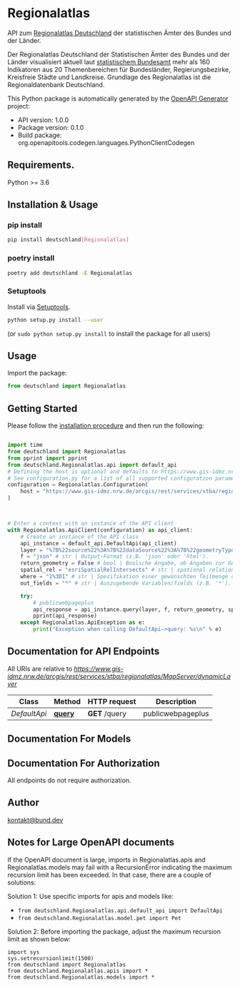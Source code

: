# Regionalatlas
API zum [Regionalatlas Deutschland](https://regionalatlas.statistikportal.de/#) der statistischen Ämter des Bundes und der Länder. 

Der Regionalatlas Deutschland der Statistischen Ämter des Bundes und der Länder visualisiert aktuell laut [statistischem Bundesamt](https://www.destatis.de/DE/Service/Statistik-Visualisiert/_inhalt.html) mehr als 160 Indikatoren aus 20 Themenbereichen für Bundesländer, Regierungsbezirke, Kreisfreie Städte und Landkreise. Grundlage des Regionalatlas ist die Regionaldatenbank Deutschland. 


This Python package is automatically generated by the [OpenAPI Generator](https://openapi-generator.tech) project:

- API version: 1.0.0
- Package version: 0.1.0
- Build package: org.openapitools.codegen.languages.PythonClientCodegen

## Requirements.

Python >= 3.6

## Installation & Usage
### pip install

```sh
pip install deutschland[Regionalatlas]
```

### poetry install

```sh
poetry add deutschland -E Regionalatlas
```

### Setuptools

Install via [Setuptools](http://pypi.python.org/pypi/setuptools).

```sh
python setup.py install --user
```
(or `sudo python setup.py install` to install the package for all users)

## Usage

Import the package:
```python
from deutschland import Regionalatlas
```

## Getting Started

Please follow the [installation procedure](#installation--usage) and then run the following:

```python

import time
from deutschland import Regionalatlas
from pprint import pprint
from deutschland.Regionalatlas.api import default_api
# Defining the host is optional and defaults to https://www.gis-idmz.nrw.de/arcgis/rest/services/stba/regionalatlas/MapServer/dynamicLayer
# See configuration.py for a list of all supported configuration parameters.
configuration = Regionalatlas.Configuration(
    host = "https://www.gis-idmz.nrw.de/arcgis/rest/services/stba/regionalatlas/MapServer/dynamicLayer"
)



# Enter a context with an instance of the API client
with Regionalatlas.ApiClient(configuration) as api_client:
    # Create an instance of the API class
    api_instance = default_api.DefaultApi(api_client)
    layer = "%7B%22source%22%3A%7B%22dataSource%22%3A%7B%22geometryType%22%3A%22esriGeometryPolygon%22%2C%22workspaceId%22%3A%22gdb%22%2C%22query%22%3A%22SELECT%20*%20FROM%20verwaltungsgrenzen_gesamt%20LEFT%20OUTER%20JOIN%20ai002_1_5%20ON%20ags%20%3D%20ags2%20and%20jahr%20%3D%20jahr2%20WHERE%20typ%20%3D%201%20AND%20jahr%20%3D%202020%20AND%20(jahr2%20%3D%202020%20OR%20jahr2%20IS%20NULL)%22%2C%22oidFields%22%3A%22id%22%2C%22spatialReference%22%3A%7B%22wkid%22%3A25832%7D%2C%22type%22%3A%22queryTable%22%7D%2C%22type%22%3A%22dataLayer%22%7D%7D" # str | Komplexer Parameter, der im JSON-Format Details der Anfrage spezifiziert. In der Regel stellt enthält der layer-Parameter ein Objekt (in geschweiften Klammern), das seinerseits ein Objekt namens 'source' enthält. Das source-Objekt wiederum enthält ein Objekt, das zum einen das Objekt 'dataSource' und zum anderen ein Datum namens 'type' mit dem Wert 'dataLayer' enthält. In dataSource wird die gewünschte Tabelle spezifiziert (z.B. für Angaben zur Bevölkerungsdichte 'ai002_1_5') - im Folgenden mit dem Platzhalter *tableName* gekennzeichnet.  dataSource kann unterschiedlich aufgebaut sein und enthält entweder (a) Daten namens 'dataSourceName' (mit einem Wert wie z.B. 'regionalatlas.*tableName*'), 'workspaceId' (z.B.  'gdb') und 'type' (z.B. 'table') oder (b) Daten namens 'geometryType' (z.B. 'esriGeometryPolygon'), 'workspaceId' (z.B. 'gdb'), 'query' (mit einem SQL-Query, z.B. 'SELECT * FROM verwaltungsgrenzen_gesamt LEFT OUTER JOIN *tableName* ON ags = ags2 and jahr = jahr2 WHERE typ = 3 AND jahr = 2020 AND (jahr2 = 2020 OR jahr2 IS NULL)'), 'oidFields' (z.B. 'id'), 'spatialReference' (mit einem Objekt, das wiederum das Datum 'wkid' mit einem Wert wie 25832 umfasst), und 'type':'queryTable'.    Der SQL-Query dürfte für Nutzer*innen des Regionalatlas Deutschland weitgehend selbsterklärend sein, wobei man wissen muss dass die Variable *typ* die gewünschte regionale Ebene spezifiziert&#58;  - 1=Bundesländer,   - 2=Regierungsbezirke und Statistische Regionen,   - 3=Kreise und kreisfreie Städte,  - 5=Gemeinden/Verbandsgemeinde.   Gültige Einträge für die *tableName* werden im Folgenden auszugsweise dargestellt (jeweils mit den enthaltenen Variablen/fields)   - Bevölkerungsdichte&#58; ai002_1_5  - - ai0201&#58; Bevölkerungsdichte (EW je qkm)  - - ai0202&#58; Bevölkerungsentwicklung im Jahr je 10.000 EW  - - ai0208&#58; Anteil der ausländischen Bevölkerung an der Gesamtbevölkerung  - - ai0209&#58; Lebendgeborene je 10.000 EW  - - ai0210&#58; Gestorbene je 10.000 EW  - - ai0211&#58; Geburten-/Gestorbenenüberschuss je 10.000 EW  - - ai0212&#58; Wanderungssaldo je 10.000 EW   - Altersdurchschnitt&#58; ai002_4_5   - - ai0218&#58; Durchschnittsalter der Bevölkerung   - - ai0219&#58; das Durchschnittsalter der Mutter bei der Geburt des 1. Kindes)   - Arbeitslosenquote&#58; ai008_1_5   - - ai0801&#58; Arbeitslosenquote  - - ai0806&#58; Anteil Arbeitslose 15-24 Jahre an Arbeitslosen insgesamt  - - ai0807&#58; Anteil Arbeitslose 55-64 Jahre an Arbeitslosen insgesamt  - - ai0808&#58; Anteil Langzeitarbeitslose an Arbeitslosen insgesamt  - - ai0809&#58; Anteil der ausl. Arbeitslosen an Arbeitslosen insgesamt    - Verfügbares Einkommen je EW&#58; ai_s_01  - SGB-II-Quote&#58; ai_s_04  - BIP je Erwerbstätigem&#58; ai017_1  - Wahlergebnisse Bundestagswahl&#58; ai005'  (default to "%7B%22source%22%3A%7B%22dataSource%22%3A%7B%22geometryType%22%3A%22esriGeometryPolygon%22%2C%22workspaceId%22%3A%22gdb%22%2C%22query%22%3A%22SELECT%20*%20FROM%20verwaltungsgrenzen_gesamt%20LEFT%20OUTER%20JOIN%20ai002_1_5%20ON%20ags%20%3D%20ags2%20and%20jahr%20%3D%20jahr2%20WHERE%20typ%20%3D%201%20AND%20jahr%20%3D%202020%20AND%20(jahr2%20%3D%202020%20OR%20jahr2%20IS%20NULL)%22%2C%22oidFields%22%3A%22id%22%2C%22spatialReference%22%3A%7B%22wkid%22%3A25832%7D%2C%22type%22%3A%22queryTable%22%7D%2C%22type%22%3A%22dataLayer%22%7D%7D")
    f = "json" # str | Output-Format (z.B. 'json' oder 'html').
    return_geometry = False # bool | Boolsche Angabe, ob Angaben zur Geometrie gesendet werden sollen (z.B. 'false').
    spatial_rel = "esriSpatialRelIntersects" # str | spational relation (z.B. 'esriSpatialRelIntersects').
    where = "1%3D1" # str | Spezifikation einer gewünschten Teilmenge der Daten (z.B.'1=1'' für alle Daten oder 'ags2 = 'DG' and jahr2 =  2020').
    out_fields = "*" # str | Auszugebende Variablen/fields (z.B. '*'). (optional)

    try:
        # publicwebpageplus
        api_response = api_instance.query(layer, f, return_geometry, spatial_rel, where, out_fields=out_fields)
        pprint(api_response)
    except Regionalatlas.ApiException as e:
        print("Exception when calling DefaultApi->query: %s\n" % e)
```

## Documentation for API Endpoints

All URIs are relative to *https://www.gis-idmz.nrw.de/arcgis/rest/services/stba/regionalatlas/MapServer/dynamicLayer*

Class | Method | HTTP request | Description
------------ | ------------- | ------------- | -------------
*DefaultApi* | [**query**](docs/DefaultApi.md#query) | **GET** /query | publicwebpageplus


## Documentation For Models



## Documentation For Authorization

 All endpoints do not require authorization.

## Author

kontakt@bund.dev


## Notes for Large OpenAPI documents
If the OpenAPI document is large, imports in Regionalatlas.apis and Regionalatlas.models may fail with a
RecursionError indicating the maximum recursion limit has been exceeded. In that case, there are a couple of solutions:

Solution 1:
Use specific imports for apis and models like:
- `from deutschland.Regionalatlas.api.default_api import DefaultApi`
- `from deutschland.Regionalatlas.model.pet import Pet`

Solution 2:
Before importing the package, adjust the maximum recursion limit as shown below:
```
import sys
sys.setrecursionlimit(1500)
from deutschland import Regionalatlas
from deutschland.Regionalatlas.apis import *
from deutschland.Regionalatlas.models import *
```

